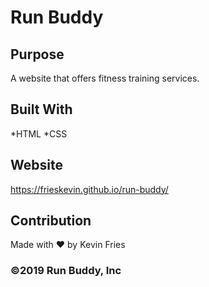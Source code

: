 # Run Buddy

## Purpose
A website that offers fitness training services.

## Built With
*HTML
*CSS

## Website
https://frieskevin.github.io/run-buddy/

## Contribution
Made with ❤️ by Kevin Fries

### ©️2019 Run Buddy, Inc 
